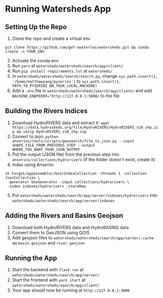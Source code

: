 # Running Watersheds App
## Setting Up the Repo
1. Clone the repo and create a virtual env
```
git clone https://github.com/gwf-uwaterloo/watersheds.git && conda create -n YOUR_ENV 
```
2. Activate the conda env
3. Run `yarn` at `watersheds/watersheds/search/app/client/`
4. Run `pip install requirements.txt` at `watersheds/`
5. In `watersheds/watersheds/search/search.py`, change `sys.path.insert(1, '/home/matthewyang/pyserini')` to `sys.path.insert(1, PATH_TO_PYSERINI_ON_YOUR_LOCAL_MACHINE)`
6. Add a `.env` file in `watersheds/watersheds/search/app/client/` and add `BACKEND_ENDPOINT="http://127.0.0.1:5000/` to the file

## Building the Rivers Indices
1. Download HydroRIVERS data and extract it: `wget https://data.hydrosheds.org/file/HydroRIVERS/HydroRIVERS_v10_shp.zip && unzip HydroRIVERS_v10_shp.zip`
2. Convert to json: `python anserini/tools/scripts/geosearch/file_to_json.py --input SHAPE_FILE_FROM_PREVIOUS_STEP --output WHERE_YOU_WANT_YOUR_JSON_OUTPUT`
3. Put the output (JSON file) from the previous step into `anserini/collections/hydrorivers` (if the folder doesn't exist, create it)
4. Index using Anserini:
```
sh target/appassembler/bin/IndexCollection -threads 1 -collection JsonCollection \
 -generator GeoGenerator -input collections/hydrorivers \
 -index indexes/hydrorivers -storeRaw 
```
5. Put `watersheds/watersheds/search/app/server/indexes/hydrorivers` into `watersheds/watersheds/search/app/server/indexes`

## Adding the Rivers and Basins Geojson
1. Download both HydroRIVERS data and HydroBASINS data
2. Convert them to GeoJSON using QGIS
3. Add geojson files to `watersheds/watersheds/search/app/server/.cache` as `basin.geojson` and `river.geojson`

## Running the App
1. Start the backend with `flask run` at `watersheds/watersheds/search/app/server/`
2. Start the frontend with `yarn start` at `watersheds/watersheds/search/app/client/`
3. Your app should now be running at `http://127.0.0.1:3000`
